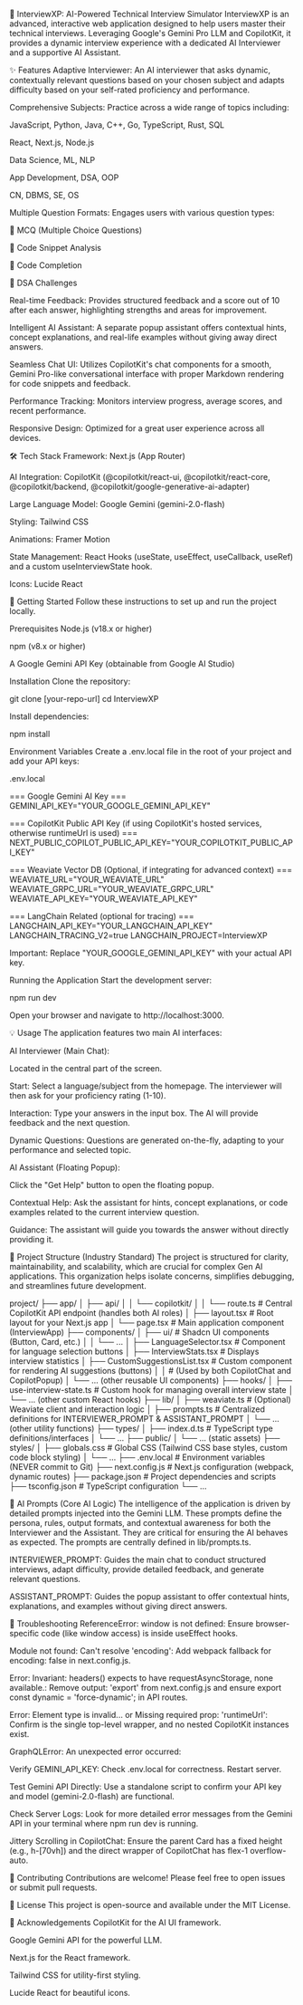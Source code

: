 🚀 InterviewXP: AI-Powered Technical Interview Simulator
InterviewXP is an advanced, interactive web application designed to help users master their technical interviews. Leveraging Google's Gemini Pro LLM and CopilotKit, it provides a dynamic interview experience with a dedicated AI Interviewer and a supportive AI Assistant.

✨ Features
Adaptive Interviewer: An AI interviewer that asks dynamic, contextually relevant questions based on your chosen subject and adapts difficulty based on your self-rated proficiency and performance.

Comprehensive Subjects: Practice across a wide range of topics including:

JavaScript, Python, Java, C++, Go, TypeScript, Rust, SQL

React, Next.js, Node.js

Data Science, ML, NLP

App Development, DSA, OOP

CN, DBMS, SE, OS

Multiple Question Formats: Engages users with various question types:

🚀 MCQ (Multiple Choice Questions)

📝 Code Snippet Analysis

🔧 Code Completion

🧠 DSA Challenges

Real-time Feedback: Provides structured feedback and a score out of 10 after each answer, highlighting strengths and areas for improvement.

Intelligent AI Assistant: A separate popup assistant offers contextual hints, concept explanations, and real-life examples without giving away direct answers.

Seamless Chat UI: Utilizes CopilotKit's chat components for a smooth, Gemini Pro-like conversational interface with proper Markdown rendering for code snippets and feedback.

Performance Tracking: Monitors interview progress, average scores, and recent performance.

Responsive Design: Optimized for a great user experience across all devices.

🛠️ Tech Stack
Framework: Next.js (App Router)

AI Integration: CopilotKit (@copilotkit/react-ui, @copilotkit/react-core, @copilotkit/backend, @copilotkit/google-generative-ai-adapter)

Large Language Model: Google Gemini (gemini-2.0-flash)

Styling: Tailwind CSS

Animations: Framer Motion

State Management: React Hooks (useState, useEffect, useCallback, useRef) and a custom useInterviewState hook.

Icons: Lucide React

🚀 Getting Started
Follow these instructions to set up and run the project locally.

Prerequisites
Node.js (v18.x or higher)

npm (v8.x or higher)

A Google Gemini API Key (obtainable from Google AI Studio)

Installation
Clone the repository:

git clone [your-repo-url]
cd InterviewXP

Install dependencies:

npm install

Environment Variables
Create a .env.local file in the root of your project and add your API keys:


.env.local

=== Google Gemini AI Key ===
GEMINI_API_KEY="YOUR_GOOGLE_GEMINI_API_KEY"

=== CopilotKit Public API Key (if using CopilotKit's hosted services, otherwise runtimeUrl is used) ===
NEXT_PUBLIC_COPILOT_PUBLIC_API_KEY="YOUR_COPILOTKIT_PUBLIC_API_KEY"

=== Weaviate Vector DB (Optional, if integrating for advanced context) ===
WEAVIATE_URL="YOUR_WEAVIATE_URL"
WEAVIATE_GRPC_URL="YOUR_WEAVIATE_GRPC_URL"
WEAVIATE_API_KEY="YOUR_WEAVIATE_API_KEY"

=== LangChain Related (optional for tracing) ===
LANGCHAIN_API_KEY="YOUR_LANGCHAIN_API_KEY"
LANGCHAIN_TRACING_V2=true
LANGCHAIN_PROJECT=InterviewXP

Important: Replace "YOUR_GOOGLE_GEMINI_API_KEY" with your actual API key.

Running the Application
Start the development server:

npm run dev

Open your browser and navigate to http://localhost:3000.

💡 Usage
The application features two main AI interfaces:

AI Interviewer (Main Chat):

Located in the central part of the screen.

Start: Select a language/subject from the homepage. The interviewer will then ask for your proficiency rating (1-10).

Interaction: Type your answers in the input box. The AI will provide feedback and the next question.

Dynamic Questions: Questions are generated on-the-fly, adapting to your performance and selected topic.

AI Assistant (Floating Popup):

Click the "Get Help" button to open the floating popup.

Contextual Help: Ask the assistant for hints, concept explanations, or code examples related to the current interview question.

Guidance: The assistant will guide you towards the answer without directly providing it.

📂 Project Structure (Industry Standard)
The project is structured for clarity, maintainability, and scalability, which are crucial for complex Gen AI applications. This organization helps isolate concerns, simplifies debugging, and streamlines future development.

project/
├── app/
│   ├── api/
│   │   └── copilotkit/
│   │       └── route.ts             # Central CopilotKit API endpoint (handles both AI roles)
│   ├── layout.tsx                 # Root layout for your Next.js app
│   └── page.tsx                   # Main application component (InterviewApp)
├── components/
│   ├── ui/                        # Shadcn UI components (Button, Card, etc.)
│   │   └── ...
│   ├── LanguageSelector.tsx       # Component for language selection buttons
│   ├── InterviewStats.tsx         # Displays interview statistics
│   ├── CustomSuggestionsList.tsx  # Custom component for rendering AI suggestions (buttons)
│   │                                # (Used by both CopilotChat and CopilotPopup)
│   └── ... (other reusable UI components)
├── hooks/
│   ├── use-interview-state.ts     # Custom hook for managing overall interview state
│   └── ... (other custom React hooks)
├── lib/
│   ├── weaviate.ts                # (Optional) Weaviate client and interaction logic
│   ├── prompts.ts                 # Centralized definitions for INTERVIEWER_PROMPT & ASSISTANT_PROMPT
│   └── ... (other utility functions)
├── types/
│   ├── index.d.ts                 # TypeScript type definitions/interfaces
│   └── ...
├── public/
│   └── ... (static assets)
├── styles/
│   ├── globals.css                # Global CSS (Tailwind CSS base styles, custom code block styling)
│   └── ...
├── .env.local                     # Environment variables (NEVER commit to Git)
├── next.config.js                 # Next.js configuration (webpack, dynamic routes)
├── package.json                   # Project dependencies and scripts
├── tsconfig.json                  # TypeScript configuration
└── ...

🧠 AI Prompts (Core AI Logic)
The intelligence of the application is driven by detailed prompts injected into the Gemini LLM. These prompts define the persona, rules, output formats, and contextual awareness for both the Interviewer and the Assistant. They are critical for ensuring the AI behaves as expected. The prompts are centrally defined in lib/prompts.ts.

INTERVIEWER_PROMPT: Guides the main chat to conduct structured interviews, adapt difficulty, provide detailed feedback, and generate relevant questions.

ASSISTANT_PROMPT: Guides the popup assistant to offer contextual hints, explanations, and examples without giving direct answers.

🐛 Troubleshooting
ReferenceError: window is not defined: Ensure browser-specific code (like window access) is inside useEffect hooks.

Module not found: Can't resolve 'encoding': Add webpack fallback for encoding: false in next.config.js.

Error: Invariant: headers() expects to have requestAsyncStorage, none available.: Remove output: 'export' from next.config.js and ensure export const dynamic = 'force-dynamic'; in API routes.

Error: Element type is invalid... or Missing required prop: 'runtimeUrl': Confirm <CopilotKit runtimeUrl="/api/copilotkit"> is the single top-level wrapper, and no nested CopilotKit instances exist.

GraphQLError: An unexpected error occurred:

Verify GEMINI_API_KEY: Check .env.local for correctness. Restart server.

Test Gemini API Directly: Use a standalone script to confirm your API key and model (gemini-2.0-flash) are functional.

Check Server Logs: Look for more detailed error messages from the Gemini API in your terminal where npm run dev is running.

Jittery Scrolling in CopilotChat: Ensure the parent Card has a fixed height (e.g., h-[70vh]) and the direct wrapper of CopilotChat has flex-1 overflow-auto.

🤝 Contributing
Contributions are welcome! Please feel free to open issues or submit pull requests.

📄 License
This project is open-source and available under the MIT License.

🙏 Acknowledgements
CopilotKit for the AI UI framework.

Google Gemini API for the powerful LLM.

Next.js for the React framework.

Tailwind CSS for utility-first styling.

Lucide React for beautiful icons.

